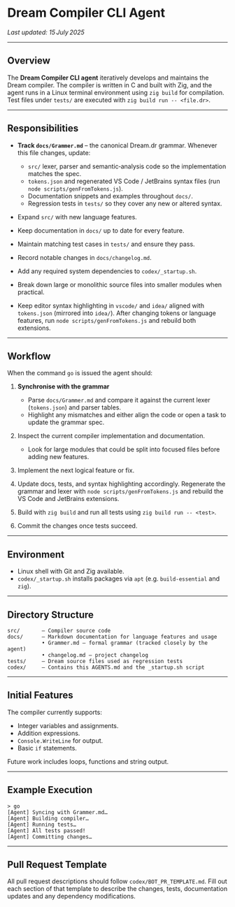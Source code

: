 # Dream Compiler CLI Agent

*Last updated: 15 July 2025*

---

## Overview

The **Dream Compiler CLI agent** iteratively develops and maintains the Dream compiler.  The compiler is written in C and built with Zig, and the agent runs in a Linux terminal environment using `zig build` for compilation.  Test files under `tests/` are executed with `zig build run -- <file.dr>`.

---

## Responsibilities

* **Track `docs/Grammer.md`** – the canonical Dream.dr grammar.  Whenever this file changes, update:

    * `src/` lexer, parser and semantic‑analysis code so the implementation matches the spec.
    * `tokens.json` and regenerated VS Code / JetBrains syntax files (run `node scripts/genFromTokens.js`).
    * Documentation snippets and examples throughout `docs/`.
    * Regression tests in `tests/` so they cover any new or altered syntax.
* Expand `src/` with new language features.
* Keep documentation in `docs/` up to date for every feature.
* Maintain matching test cases in `tests/` and ensure they pass.
* Record notable changes in `docs/changelog.md`.
* Add any required system dependencies to `codex/_startup.sh`.
* Break down large or monolithic source files into smaller modules when practical.
* Keep editor syntax highlighting in `vscode/` and `idea/` aligned with `tokens.json` (mirrored into `idea/`).  After changing tokens or language features, run `node scripts/genFromTokens.js` and rebuild both extensions.

---

## Workflow

When the command `go` is issued the agent should:

1. **Synchronise with the grammar**

    * Parse `docs/Grammer.md` and compare it against the current lexer (`tokens.json`) and parser tables.
    * Highlight any mismatches and either align the code or open a task to update the grammar spec.
2. Inspect the current compiler implementation and documentation.

    * Look for large modules that could be split into focused files before adding new features.
3. Implement the next logical feature or fix.
4. Update docs, tests, and syntax highlighting accordingly.
   Regenerate the grammar and lexer with `node scripts/genFromTokens.js` and rebuild the VS Code and JetBrains extensions.
5. Build with `zig build` and run all tests using `zig build run -- <test>`.
6. Commit the changes once tests succeed.

---

## Environment

* Linux shell with Git and Zig available.
* `codex/_startup.sh` installs packages via `apt` (e.g. `build-essential` and `zig`).

---

## Directory Structure

```
src/       – Compiler source code
docs/      – Markdown documentation for language features and usage
           • Grammer.md – formal grammar (tracked closely by the agent)
           • changelog.md – project changelog
tests/     – Dream source files used as regression tests
codex/     – Contains this AGENTS.md and the _startup.sh script
```

---

## Initial Features

The compiler currently supports:

* Integer variables and assignments.
* Addition expressions.
* `Console.WriteLine` for output.
* Basic `if` statements.

Future work includes loops, functions and string output.

---

## Example Execution

```
> go
[Agent] Syncing with Grammer.md…
[Agent] Building compiler…
[Agent] Running tests…
[Agent] All tests passed!
[Agent] Committing changes…
```

---

## Pull Request Template

All pull request descriptions should follow `codex/BOT_PR_TEMPLATE.md`.  Fill out each section of that template to describe the changes, tests, documentation updates and any dependency modifications.
